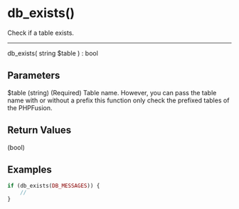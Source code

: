 # db_exists()

Check if a table exists.

---

db_exists( string $table ) : bool

## Parameters

$table (string) (Required) Table name. However, you can pass the table name with or without a prefix this function only check the prefixed tables of the PHPFusion.

## Return Values

(bool)

## Examples

```php
if (db_exists(DB_MESSAGES)) {
    //
}
```
